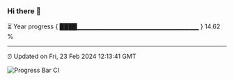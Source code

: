 ### Hi there 👋

⏳ Year progress { ████▁▁▁▁▁▁▁▁▁▁▁▁▁▁▁▁▁▁▁▁▁▁▁▁▁▁ } 14.62 %

---

⏰ Updated on Fri, 23 Feb 2024 12:13:41 GMT

![Progress Bar CI](https://github.com/Shyam-Makwana/GitHub-Actions-Demo/workflows/Progress%20Bar%20CI/badge.svg)

